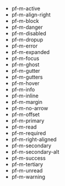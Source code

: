 - pf-m-active
- pf-m-align-right
- pf-m-block
- pf-m-danger
- pf-m-disabled
- pf-m-dropup
- pf-m-error
- pf-m-expanded
- pf-m-focus
- pf-m-ghost
- pf-m-gutter
- pf-m-gutters
- pf-m-hover
- pf-m-info
- pf-m-inline
- pf-m-margin
- pf-m-no-arrow
- pf-m-offset
- pf-m-primary
- pf-m-read
- pf-m-required
- pf-m-right-aligned
- pf-m-secondary
- pf-m-secondary-alt
- pf-m-success
- pf-m-tertiary
- pf-m-unread
- pf-m-warning
